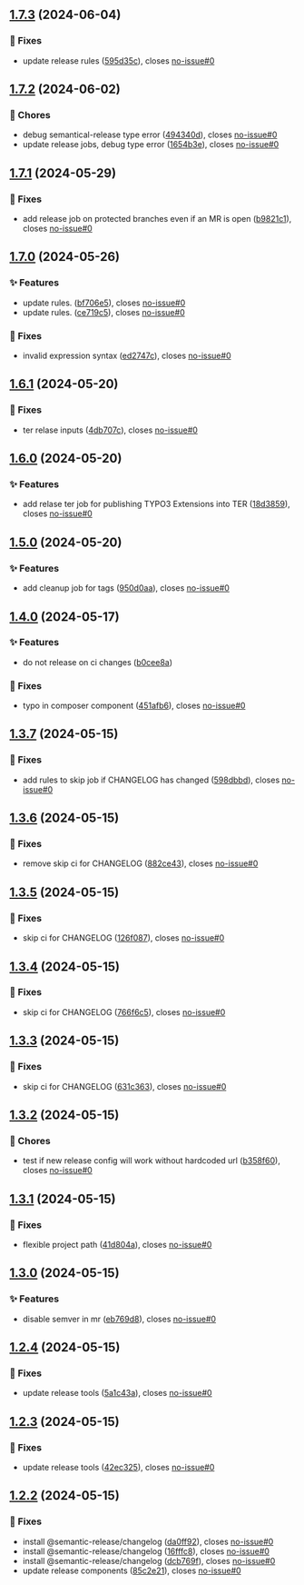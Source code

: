 ## [1.7.3](https://gitlab.moselwal.io/devops/ci-cd-components/release-tools/compare/1.7.2...1.7.3) (2024-06-04)

### :bug: Fixes

* update release rules ([595d35c](https://gitlab.moselwal.io/devops/ci-cd-components/release-tools/commit/595d35cd44e4e37e39eaf5d5aaaf2713bdf09df1)), closes [no-issue#0](https://gitlab.moselwal.io/devops/no-issue/issues/0)

## [1.7.2](https://gitlab.moselwal.io/devops/ci-cd-components/release-tools/compare/1.7.1...1.7.2) (2024-06-02)

### :repeat: Chores

* debug semantical-release type error ([494340d](https://gitlab.moselwal.io/devops/ci-cd-components/release-tools/commit/494340dc65a9d7eb6e1091df6f0d55394fa6b75a)), closes [no-issue#0](https://gitlab.moselwal.io/devops/no-issue/issues/0)
* update release jobs, debug type error ([1654b3e](https://gitlab.moselwal.io/devops/ci-cd-components/release-tools/commit/1654b3eaedffa04e3c39244d00d4a0a98b89418a)), closes [no-issue#0](https://gitlab.moselwal.io/devops/no-issue/issues/0)

## [1.7.1](https://gitlab.moselwal.io/devops/ci-cd-components/release-tools/compare/1.7.0...1.7.1) (2024-05-29)


### :bug: Fixes

* add release job on protected branches even if an MR is open ([b9821c1](https://gitlab.moselwal.io/devops/ci-cd-components/release-tools/commit/b9821c1c617d53078c68877f63f71ee12cec8311)), closes [no-issue#0](https://gitlab.moselwal.io/devops/no-issue/issues/0)

## [1.7.0](https://gitlab.moselwal.io/devops/ci-cd-components/release-tools/compare/1.6.1...1.7.0) (2024-05-26)


### :sparkles: Features

* update rules. ([bf706e5](https://gitlab.moselwal.io/devops/ci-cd-components/release-tools/commit/bf706e5505cc09f8effbb8ae7de7ad1ae3bbdd16)), closes [no-issue#0](https://gitlab.moselwal.io/devops/no-issue/issues/0)
* update rules. ([ce719c5](https://gitlab.moselwal.io/devops/ci-cd-components/release-tools/commit/ce719c5bb7dbc07693c8af268c59c76f1d3b6457)), closes [no-issue#0](https://gitlab.moselwal.io/devops/no-issue/issues/0)


### :bug: Fixes

* invalid expression syntax ([ed2747c](https://gitlab.moselwal.io/devops/ci-cd-components/release-tools/commit/ed2747ca78767e743779c4e4bec1801a40f875fb)), closes [no-issue#0](https://gitlab.moselwal.io/devops/no-issue/issues/0)

## [1.6.1](https://gitlab.moselwal.io/devops/ci-cd-components/release-tools/compare/1.6.0...1.6.1) (2024-05-20)


### :bug: Fixes

* ter relase inputs ([4db707c](https://gitlab.moselwal.io/devops/ci-cd-components/release-tools/commit/4db707c6eebd019c60a380da93ab50f6e0638af1)), closes [no-issue#0](https://gitlab.moselwal.io/devops/no-issue/issues/0)

## [1.6.0](https://gitlab.moselwal.io/devops/ci-cd-components/release-tools/compare/1.5.0...1.6.0) (2024-05-20)


### :sparkles: Features

* add relase ter job for publishing TYPO3 Extensions into TER ([18d3859](https://gitlab.moselwal.io/devops/ci-cd-components/release-tools/commit/18d38596494eb2fd5825edfa24932caa93c09179)), closes [no-issue#0](https://gitlab.moselwal.io/devops/no-issue/issues/0)

## [1.5.0](https://gitlab.moselwal.io/devops/ci-cd-components/release-tools/compare/1.4.0...1.5.0) (2024-05-20)


### :sparkles: Features

* add cleanup job for tags ([950d0aa](https://gitlab.moselwal.io/devops/ci-cd-components/release-tools/commit/950d0aa3974ea6e163a42465b5638d2fc9e7b0a0)), closes [no-issue#0](https://gitlab.moselwal.io/devops/no-issue/issues/0)

## [1.4.0](https://gitlab.moselwal.io/devops/ci-cd-components/release-tools/compare/1.3.7...1.4.0) (2024-05-17)


### :sparkles: Features

* do not release on ci changes ([b0cee8a](https://gitlab.moselwal.io/devops/ci-cd-components/release-tools/commit/b0cee8a16771e2a3dbaa8368fa1062f7655db19e))


### :bug: Fixes

* typo in composer component ([451afb6](https://gitlab.moselwal.io/devops/ci-cd-components/release-tools/commit/451afb62f8f32fd350b9e7c763bbe1fc4e8faa91)), closes [no-issue#0](https://gitlab.moselwal.io/devops/no-issue/issues/0)

## [1.3.7](https://gitlab.moselwal.io/devops/ci-cd-components/release-tools/compare/1.3.6...1.3.7) (2024-05-15)


### :bug: Fixes

* add rules to skip job if CHANGELOG has changed ([598dbbd](https://gitlab.moselwal.io/devops/ci-cd-components/release-tools/commit/598dbbd29dd896697a03737e9d2500b878e0ab72)), closes [no-issue#0](https://gitlab.moselwal.io/devops/no-issue/issues/0)

## [1.3.6](https://gitlab.moselwal.io/devops/ci-cd-components/release-tools/compare/1.3.5...1.3.6) (2024-05-15)


### :bug: Fixes

* remove skip ci for CHANGELOG ([882ce43](https://gitlab.moselwal.io/devops/ci-cd-components/release-tools/commit/882ce437220a802ddad653ec8d6cdca4eda17c48)), closes [no-issue#0](https://gitlab.moselwal.io/devops/no-issue/issues/0)

## [1.3.5](https://gitlab.moselwal.io/devops/ci-cd-components/release-tools/compare/1.3.4...1.3.5) (2024-05-15)


### :bug: Fixes

* skip ci for CHANGELOG ([126f087](https://gitlab.moselwal.io/devops/ci-cd-components/release-tools/commit/126f087e8ce6473981b80a6113538d4ea80f6316)), closes [no-issue#0](https://gitlab.moselwal.io/devops/no-issue/issues/0)

## [1.3.4](https://gitlab.moselwal.io/devops/ci-cd-components/release-tools/compare/1.3.3...1.3.4) (2024-05-15)


### :bug: Fixes

* skip ci for CHANGELOG ([766f6c5](https://gitlab.moselwal.io/devops/ci-cd-components/release-tools/commit/766f6c5cc613fa1f6b40a3f0d88a68b5f86efd5d)), closes [no-issue#0](https://gitlab.moselwal.io/devops/no-issue/issues/0)

## [1.3.3](https://gitlab.moselwal.io/devops/ci-cd-components/release-tools/compare/1.3.2...1.3.3) (2024-05-15)


### :bug: Fixes

* skip ci for CHANGELOG ([631c363](https://gitlab.moselwal.io/devops/ci-cd-components/release-tools/commit/631c36300fe8bad8b325cd2cc677476ec1278011)), closes [no-issue#0](https://gitlab.moselwal.io/devops/no-issue/issues/0)

## [1.3.2](https://gitlab.moselwal.io/devops/ci-cd-components/release-tools/compare/1.3.1...1.3.2) (2024-05-15)


### :repeat: Chores

* test if new release config will work without hardcoded url ([b358f60](https://gitlab.moselwal.io/devops/ci-cd-components/release-tools/commit/b358f60adb3ef0e8cf60b5a785bcc09720738f61)), closes [no-issue#0](https://gitlab.moselwal.io/devops/no-issue/issues/0)

## [1.3.1](https://gitlab.moselwal.io/devops/ci-cd-components/release-tools/compare/1.3.0...1.3.1) (2024-05-15)


### :bug: Fixes

* flexible project path ([41d804a](https://gitlab.moselwal.io/devops/ci-cd-components/release-tools/commit/41d804a01e447a2ff246d854a8171c337f69bd14)), closes [no-issue#0](https://gitlab.moselwal.io/devops/no-issue/issues/0)

## [1.3.0](https://gitlab.moselwal.io/devops/ci-cd-components/release-tools/compare/1.2.4...1.3.0) (2024-05-15)


### :sparkles: Features

* disable semver in mr ([eb769d8](https://gitlab.moselwal.io/devops/ci-cd-components/release-tools/commit/eb769d81ddd5a9f211b3804d7e00367c10fd5f53)), closes [no-issue#0](https://gitlab.moselwal.io/devops/no-issue/issues/0)

## [1.2.4](https://gitlab.moselwal.io/devops/ci-cd-components/release-tools/compare/1.2.3...1.2.4) (2024-05-15)


### :bug: Fixes

* update release tools ([5a1c43a](https://gitlab.moselwal.io/devops/ci-cd-components/release-tools/commit/5a1c43a5b85ed728e57272f4e6e8a3059f920a3c)), closes [no-issue#0](https://gitlab.moselwal.io/devops/no-issue/issues/0)

## [1.2.3](https://gitlab.moselwal.io/devops/ci-cd-components/release-tools/compare/1.2.2...1.2.3) (2024-05-15)


### :bug: Fixes

* update release tools ([42ec325](https://gitlab.moselwal.io/devops/ci-cd-components/release-tools/commit/42ec325ec3a5333d160ace1b76716d94b5779d6a)), closes [no-issue#0](https://gitlab.moselwal.io/devops/no-issue/issues/0)

## [1.2.2](https://gitlab.moselwal.io/devops/ci-cd-components/release-tools/compare/1.2.1...1.2.2) (2024-05-15)


### :bug: Fixes

* install @semantic-release/changelog ([da0ff92](https://gitlab.moselwal.io/devops/ci-cd-components/release-tools/commit/da0ff92c65cba4f2063f4ca870192e280cbca5d9)), closes [no-issue#0](https://gitlab.moselwal.io/devops/no-issue/issues/0)
* install @semantic-release/changelog ([16fffc8](https://gitlab.moselwal.io/devops/ci-cd-components/release-tools/commit/16fffc8e09b518b302892a1a96b814e17867e71c)), closes [no-issue#0](https://gitlab.moselwal.io/devops/no-issue/issues/0)
* install @semantic-release/changelog ([dcb769f](https://gitlab.moselwal.io/devops/ci-cd-components/release-tools/commit/dcb769f531f0c6aaed2d948b711339b5ad9f6f06)), closes [no-issue#0](https://gitlab.moselwal.io/devops/no-issue/issues/0)
* update release components ([85c2e21](https://gitlab.moselwal.io/devops/ci-cd-components/release-tools/commit/85c2e21525ccbb375e95360d9713007afb86bcd4)), closes [no-issue#0](https://gitlab.moselwal.io/devops/no-issue/issues/0)
